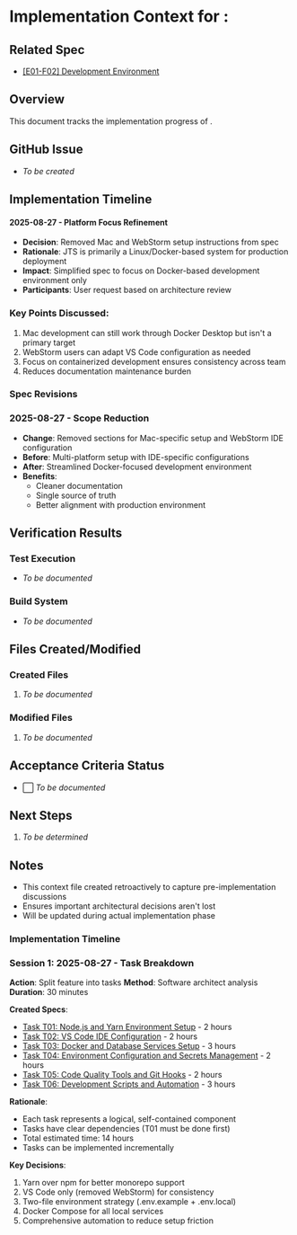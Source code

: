 # Implementation Context for : 

## Related Spec

- [[E01-F02] Development Environment](./E01-F02.spec.md)

## Overview

This document tracks the implementation progress of .

## GitHub Issue

- *To be created*

## Implementation Timeline

#### 2025-08-27 - Platform Focus Refinement

- **Decision**: Removed Mac and WebStorm setup instructions from spec
- **Rationale**: JTS is primarily a Linux/Docker-based system for production deployment
- **Impact**: Simplified spec to focus on Docker-based development environment only
- **Participants**: User request based on architecture review

### Key Points Discussed:

1. Mac development can still work through Docker Desktop but isn't a primary target
2. WebStorm users can adapt VS Code configuration as needed
3. Focus on containerized development ensures consistency across team
4. Reduces documentation maintenance burden

### Spec Revisions

### 2025-08-27 - Scope Reduction

- **Change**: Removed sections for Mac-specific setup and WebStorm IDE configuration
- **Before**: Multi-platform setup with IDE-specific configurations
- **After**: Streamlined Docker-focused development environment
- **Benefits**:
  - Cleaner documentation
  - Single source of truth
  - Better alignment with production environment

## Verification Results

### Test Execution

- *To be documented*

### Build System

- *To be documented*


## Files Created/Modified

### Created Files

1. *To be documented*

### Modified Files

1. *To be documented*


## Acceptance Criteria Status

- ⬜ *To be documented*


## Next Steps

1. *To be determined*


## Notes


- This context file created retroactively to capture pre-implementation discussions
- Ensures important architectural decisions aren't lost
- Will be updated during actual implementation phase

### Implementation Timeline

### Session 1: 2025-08-27 - Task Breakdown

**Action**: Split feature into tasks
**Method**: Software architect analysis
**Duration**: 30 minutes

**Created Specs**:

- [Task T01: Node.js and Yarn Environment Setup](T01.md) - 2 hours
- [Task T02: VS Code IDE Configuration](T02.md) - 2 hours
- [Task T03: Docker and Database Services Setup](T03.md) - 3 hours
- [Task T04: Environment Configuration and Secrets Management](T04.md) - 2 hours
- [Task T05: Code Quality Tools and Git Hooks](T05.md) - 2 hours
- [Task T06: Development Scripts and Automation](T06.md) - 3 hours

**Rationale**:

- Each task represents a logical, self-contained component
- Tasks have clear dependencies (T01 must be done first)
- Total estimated time: 14 hours
- Tasks can be implemented incrementally

**Key Decisions**:

1. Yarn over npm for better monorepo support
2. VS Code only (removed WebStorm) for consistency
3. Two-file environment strategy (.env.example + .env.local)
4. Docker Compose for all local services
5. Comprehensive automation to reduce setup friction
